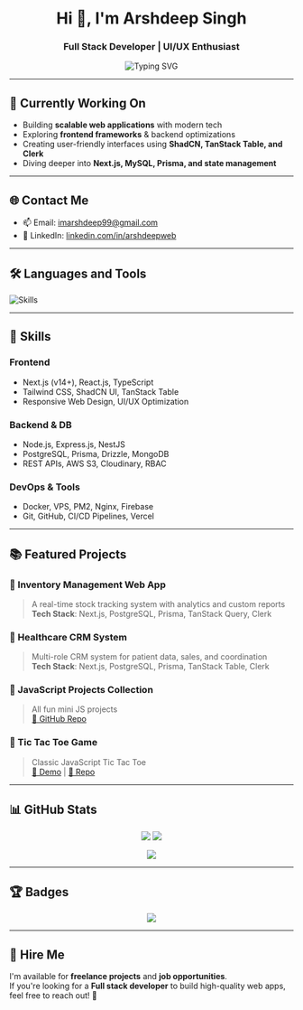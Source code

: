 <h1 align="center">Hi 👋, I'm Arshdeep Singh</h1>
<h3 align="center">Full Stack Developer | UI/UX Enthusiast</h3>

<p align="center">
  <img src="https://readme-typing-svg.demolab.com/?lines=Building+Scalable+Web+Apps;Next.js,+Prisma,+MySQL+Expert;Problem+Solver+%26+Performance+Lover;&center=true&width=500&height=50" alt="Typing SVG" />
</p>

---

## 🔭 Currently Working On

- Building **scalable web applications** with modern tech
- Exploring **frontend frameworks** & backend optimizations
- Creating user-friendly interfaces using **ShadCN, TanStack Table, and Clerk**
- Diving deeper into **Next.js, MySQL, Prisma, and state management**

---

## 🌐 Contact Me

- 📫 Email: [imarshdeep99@gmail.com](mailto:imarshdeep99@gmail.com)  
- 💼 LinkedIn: [linkedin.com/in/arshdeepweb](https://www.linkedin.com/in/arshdeepweb)

---

## 🛠 Languages and Tools

<p style="text-align: left;">
  <img src="https://skillicons.dev/icons?i=js,ts,react,nextjs,nodejs,express,mysql,postgres,mongodb,prisma,tailwind,git,vercel,docker,supabase,aws" alt="Skills"/>
</p>

---

## 🧠 Skills

### **Frontend**
- Next.js (v14+), React.js, TypeScript  
- Tailwind CSS, ShadCN UI, TanStack Table  
- Responsive Web Design, UI/UX Optimization

### **Backend & DB**
- Node.js, Express.js, NestJS  
- PostgreSQL, Prisma, Drizzle, MongoDB  
- REST APIs, AWS S3, Cloudinary, RBAC

### **DevOps & Tools**
- Docker, VPS, PM2, Nginx, Firebase  
- Git, GitHub, CI/CD Pipelines, Vercel

---

## 📚 Featured Projects

### 🔹 Inventory Management Web App
> A real-time stock tracking system with analytics and custom reports  
**Tech Stack**: Next.js, PostgreSQL, Prisma, TanStack Query, Clerk

### 🔹 Healthcare CRM System
> Multi-role CRM system for patient data, sales, and coordination  
**Tech Stack**: Next.js, PostgreSQL, Prisma, TanStack Table, Clerk

### 🔹 JavaScript Projects Collection
> All fun mini JS projects  
[🔗 GitHub Repo](https://github.com/arshdeepweb/javascript-projects)

### 🔹 Tic Tac Toe Game
> Classic JavaScript Tic Tac Toe  
[🔗 Demo](https://tic-tac-toe-active.netlify.app/) | [🔗 Repo](https://github.com/arshdeepweb/tic-tac-toe-js)

---

## 📊 GitHub Stats

<p align="center">
  <img src="https://github-readme-stats.vercel.app/api?username=arshdeepweb&show_icons=true&theme=radical" />
  <img src="https://github-readme-streak-stats.herokuapp.com/?user=arshdeepweb&theme=radical" />
</p>

<p align="center">
  <img src="https://github-readme-stats.vercel.app/api/top-langs/?username=arshdeepweb&layout=compact&theme=radical" />
</p>

---

## 🏆 Badges

<p align="center">
  <img src="https://github-profile-trophy.vercel.app/?username=arshdeepweb&theme=tokyonight" />
</p>

---

## 💼 Hire Me

I'm available for **freelance projects** and **job opportunities**.  
If you're looking for a **Full stack developer** to build high-quality web apps, feel free to reach out! 🚀
